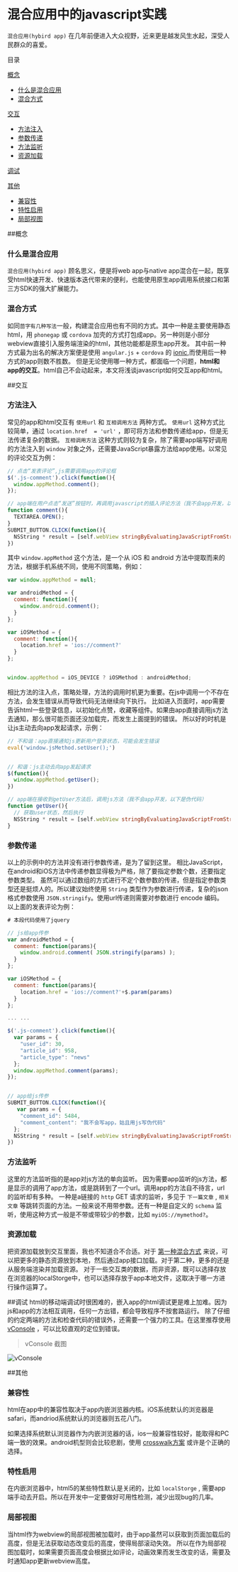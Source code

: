 # 混合应用中的javascript实践
`混合应用(hybird app)` 在几年前便进入大众视野，近来更是越发风生水起，深受人民群众的喜爱。


目录

[概念](#concept)

  * [什么是混合应用](#what_is_hybird_app)
  * [混合方式](#how_to_hybird_app)
  
[交互](#interactive)

  * [方法注入](#inject)
  * [参数传递](#param)
  * [方法监听](#listen)
  * [资源加载](#resource)
  
[调试](#debug)

[其他](#other)

  * [兼容性](#compatibility) 
  * [特性启用](#features) 
  * [局部视图](#local_view) 

<a name='concept'></a>
##概念

<a name='what_is_hybird_app'></a>
### 什么是混合应用
`混合应用(hybird app)` 顾名思义，便是将web app与native app混合在一起，既享受html快速开发、快速版本迭代带来的便利，也能使用原生app调用系统接口和第三方SDK的强大扩展能力。

<a name='how_to_hybird_app'></a>
### 混合方式
如同`茴字有几种写法`一般，构建混合应用也有不同的方式。其中一种是主要使用静态html，用 `phonegap` 或 `cordova` 加壳的方式打包成app。另一种则是小部分webview直接引入服务端渲染的html，其他功能都是原生app开发。
其中前一种方式最为出名的解决方案便是使用 `angular.js` + `cordova` 的 [ionic](http://ionicframework.com/),而使用后一种方式的app则数不胜数。
但是无论使用哪一种方式，都面临一个问题，**html和app的交互**。html自己不会动起来，本文将浅谈javascript如何交互app和html。


<a name='interactive'></a>
##交互
<a name='inject'></a>
### 方法注入
常见的app和html交互有 `使用url` 和 `互相调用方法` 两种方式。
`使用url` 这种方式比较简单，通过 `location.href  = 'url'` ，即可将方法和参数传递给app，但是无法传递复杂的数据。
`互相调用方法` 这种方式则较为复杂，除了需要app端写好调用的方法注入到 `window` 对象之外，还需要JavaScript暴露方法给app使用。以常见的评论交互为例：
````javascript
// 点击“发表评论”,js需要调用app的评论框
$('.js-comment').click(function(){
  window.appMethod.comment();
});

// app端在用户点击“发送”按钮时，再调用javascript的插入评论方法（我不会app开发，以下是伪代码）
function comment(){
  TEXTAREA.OPEN();
}
SUBMIT_BUTTON.CLICK(function(){
  NSString * result = [self.webView stringByEvaluatingJavaScriptFromString:@"window.jsMethod.comment()"];
})

````

其中 `window.appMethod` 这个方法，是一个从 iOS 和 android 方法中提取而来的方法，根据手机系统不同，使用不同策略，例如：
````javascript
var window.appMethod = null;

var androidMethod = {
  comment: function(){
    window.android.comment();
  }
};

var iOSMethod = {
  comment: function(){
    location.href = 'ios://comment?'
  }
};


window.appMethod = iOS_DEVICE ? iOSMethod : androidMethod;

````

相比方法的注入点，策略处理，方法的调用时机更为重要。在js中调用一个不存在方法，会发生错误从而导致代码无法继续向下执行。
比如进入页面时，app需要告诉html一些登录信息，以初始化点赞，收藏等组件。如果由app直接调用js方法去通知，那么很可能页面还没加载完，而发生上面提到的错误。
所以好的时机是让js主动去向app发起请求，示例：
````javascript
// 不和谐：app直接通知js更新用户登录状态，可能会发生错误
eval('window.jsMethod.setUser();')


// 和谐：js主动去向app发起请求
$(function(){
  window.appMethod.getUser();
})

// app端在接收到getUser方法后，调用js方法（我不会app开发，以下是伪代码）
function getUser(){
  // 获取user状态，然后执行
  NSString * result = [self.webView stringByEvaluatingJavaScriptFromString:@"window.jsMethod.setUser()"];
}

````

<a name='param'></a>
### 参数传递
以上的示例中的方法并没有进行参数传递，是为了留到这里。
相比JavaScript，在android和iOS方法中传递参数显得极为严格，除了要指定参数个数，还要指定参数类型。
虽然可以通过数组的方式进行不定个数参数的传递，但是指定参数类型还是挺烦人的。所以建议始终使用 `String` 类型作为参数进行传递，复杂的json格式参数使用 `JSON.stringify`。使用url传递则需要对参数进行 encode 编码。
以上面的发表评论为例：
````javascript
# 本段代码使用了jquery

// js给app传参
var androidMethod = {
  comment: function(params){
    window.android.comment( JSON.stringify(params) );
  }
};

var iOSMethod = {
  comment: function(params){
    location.href = 'ios://comment?'+$.param(params)
  }
};

... ... 

$('.js-comment').click(function(){
  var params = {
    "user_id": 30,
    "article_id": 958,
    "article_type": "news"
  };
  window.appMethod.comment(params);
});


// app给js传参
SUBMIT_BUTTON.CLICK(function(){
   var params = {
    "comment_id": 5484,
    "comment_content": "我不会写app，姑且用js写伪代码"
  };
  NSString * result = [self.webView stringByEvaluatingJavaScriptFromString:@"window.jsMethod.comment( JSON.stringify(params) )"];
})
````

<a name='listen'></a>
### 方法监听
这里的方法监听指的是app对js方法的单向监听。
因为需要app监听的js方法，都是显示的调用了app方法，或是跳转到了一个url。调用app的方法自不待言，url的监听却有多种。
一种是a链接的 `http` GET 请求的监听，多见于 `下一篇文章` , `相关文章` 等跳转页面的方法。一般来说不用带参数。还有一种是自定义的 `schema` 监听，使用这种方式一般是不带或带较少的参数，比如 `myiOS://mymethod?`。

<a name='#resource'></a>
### 资源加载
把资源加载放到交互里面，我也不知道合不合适。对于 [第一种混合方式](#how_to_hybird_app) 来说，可以把更多的静态资源放到本地，然后通过app接口加载。对于第二种，更多的还是从服务端渲染并加载资源。
对于一些交互类的数据，而非资源，既可以选择存放在浏览器的localStorge中，也可以选择存放于app本地文件，这取决于哪一方进行操作运算了。


<a name='debug'></a>
##调试
html的移动端调试时很困难的，嵌入app的html调试更是难上加难。因为js和app的方法相互调用，任何一方出错，都会导致程序不按套路运行。
除了仔细的约定两端的方法和检查代码的错误外，还需要一个强力的工具。在这里推荐使用 [vConsole](https://github.com/WechatFE/vConsole/blob/dev/README_CN.md) ，可以比较直观的定位到错误。

> vConsole 截图

![vConsole](../images/log_panel.png)


<a name='other'></a>
##其他
<a name='compatibility'></a>
### 兼容性
html在app中的兼容性取决于app内嵌浏览器内核。iOS系统默认的浏览器是safari，而andriod系统默认的浏览器则五花八门。

如果选择系统默认浏览器作为内嵌浏览器的话，ios一般兼容性较好，能取得和PC端一致的效果。android机型则会比较悲剧，使用 [crosswalk方案](https://crosswalk-project.org/) 或许是个正确的选择。
<a name='features'></a>
### 特性启用
在内嵌浏览器中，html5的某些特性默认是关闭的，比如 `localStorge` , 需要app端手动去开启。所以在开发中一定要做好可用性检测，减少出现bug的几率。
<a name='local_view'></a>
### 局部视图
当html作为webview的局部视图被加载时，由于app虽然可以获取到页面加载后的高度，但是无法获取动态改变后的高度，使得局部滚动失效。
所以在作为局部视图加载时，如果需要页面高度会根据比如评论，动画效果而发生改变的话，需要及时通知app更新webview高度。
